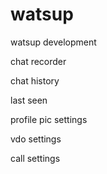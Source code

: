 # watsup
watsup development

chat recorder

chat history

last seen

profile pic settings

vdo settings

call settings

